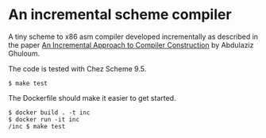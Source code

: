 # An incremental scheme compiler

A tiny scheme to x86 asm compiler developed incrementally as described in the
paper [An Incremental Approach to Compiler Construction][1] by Abdulaziz
Ghuloum.

The code is tested with Chez Scheme 9.5.

    $ make test

The Dockerfile should make it easier to get started.

    $ docker build . -t inc
    $ docker run -it inc
    /inc $ make test

[1]: https://github.com/namin/inc/blob/master/docs/paper.pdf?raw=true
